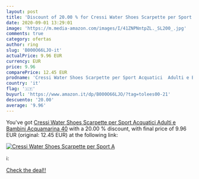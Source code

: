 ```yaml
---
layout: post
title: 'Discount of 20.00 % for Cressi Water Shoes Scarpette per Sport A'
date: 2020-09-01 13:29:01
image: 'https://m.media-amazon.com/images/I/41ZNPNntpZL._SL200_.jpg'
comments: true
category: ofertas
author: ring
slug: 'B000O66LJO-it'
actualPrice: 9.96 EUR
currency: EUR
price: 9.96
comparePrice: 12.45 EUR
prodname: 'Cressi Water Shoes Scarpette per Sport Acquatici  Adulti e Bambini  Acquamarina  40'
country: 'it'
flag: '🇮🇹'
buyurl: 'https://www.amazon.it/dp/B000O66LJO/?tag=tolees00-21'
descuento: '20.00'
average: '9.96'
---
```


You've got [Cressi Water Shoes Scarpette per Sport Acquatici  Adulti e Bambini  Acquamarina  40](https://www.amazon.it/dp/B000O66LJO/?tag=tolees00-21) with a  20.00 % discount, with final price of 9.96 EUR (original: 12.45 EUR) at the following link:

[![Cressi Water Shoes Scarpette per Sport A](https://m.media-amazon.com/images/I/41ZNPNntpZL._SL200_.jpg)](https://www.amazon.it/dp/B000O66LJO/?tag=tolees00-21)

ℹ️:


[Check the deal!!](https://www.amazon.it/dp/B000O66LJO/?tag=tolees00-21)
